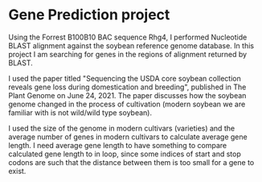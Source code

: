 # Gene Prediction project

Using the Forrest B100B10 BAC sequence Rhg4, I performed Nucleotide BLAST alignment against the soybean reference genome database. In this project I am searching for genes in the regions of alignment returned by BLAST.  

I used the paper titled "Sequencing the USDA core soybean collection reveals gene loss during domestication and breeding", published in The Plant Genome on June 24, 2021. The paper discusses how the soybean genome changed in the process of cultivation (modern soybean we are familiar with is not wild/wild type soybean).  

I used the size of the genome in modern cultivars (varieties) and the average number of genes in modern cultivars to calculate average gene length. I need average gene length to have something to compare calculated gene length to in loop, since some indices of start and stop codons are such that the distance between them is too small for a gene to exist.